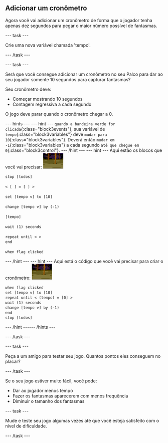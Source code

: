 ## Adicionar um cronômetro

Agora você vai adicionar um cronômetro de forma que o jogador tenha apenas dez segundos para pegar o maior número possível de fantasmas.

--- task ---

Crie uma nova variável chamada 'tempo'.

--- /task ---

--- task ---

Será que você consegue adicionar um cronômetro no seu Palco para dar ao seu jogador somente 10 segundos para capturar fantasmas?

Seu cronômetro deve:

+ Começar mostrando 10 segundos
+ Contagem regressiva a cada segundo

O jogo deve parar quando o cronômetro chegar a 0.

--- hints ---
--- hint ---
`quando a bandeira verde for clicada`{:class="block3events"}, sua variável de `tempo`{:class="block3variables"} deve `mudar para 10`{:class="block3variables"}. Deverá então `mudar em -1`{:class="block3variables"} a cada segundo `até que chegue em 0`{:class="block3control"}.
--- /hint ---
--- hint --- Aqui estão os blocos que você vai precisar: ![ghost-sprite](images/ghost-backdrop.png)

```blocks3
stop [todos]

< [ ] = [ ] >

set [tempo v] to [10]

change [tempo v] by (-1)

[tempo]

wait (1) seconds

repeat until < >
end

when flag clicked

```

--- /hint --- --- hint --- Aqui está o código que você vai precisar para criar o cronômetro: ![backdrop icon](images/ghost-backdrop.png)

```blocks3
when flag clicked
set [tempo v] to [10]
repeat until < (tempo) = [0] >
wait (1) seconds
change [tempo v] by (-1)
end
stop [todos]
```

--- /hint ------ /hints ---

--- /task ---

--- task ---

Peça a um amigo para testar seu jogo. Quantos pontos eles conseguem no placar?

--- /task ---

Se o seu jogo estiver muito fácil, você pode:

+ Dar ao jogador menos tempo
+ Fazer os fantasmas aparecerem com menos frequência
+ Diminuir o tamanho dos fantasmas

--- task ---

Mude e teste seu jogo algumas vezes até que você esteja satisfeito com o nível de dificuldade.

--- /task ---